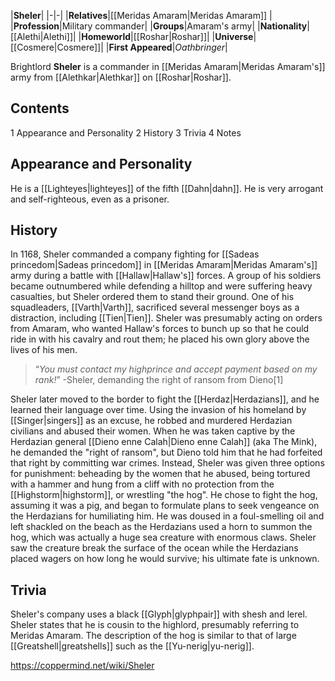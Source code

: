 |**Sheler**|
|-|-|
|**Relatives**|[[Meridas Amaram\|Meridas Amaram]] |
|**Profession**|Military commander|
|**Groups**|Amaram's army|
|**Nationality**|[[Alethi\|Alethi]]|
|**Homeworld**|[[Roshar\|Roshar]]|
|**Universe**|[[Cosmere\|Cosmere]]|
|**First Appeared**|*Oathbringer*|

Brightlord **Sheler** is a commander in [[Meridas Amaram\|Meridas Amaram's]] army from [[Alethkar\|Alethkar]] on [[Roshar\|Roshar]].

## Contents

1 Appearance and Personality
2 History
3 Trivia
4 Notes


## Appearance and Personality
He is a [[Lighteyes\|lighteyes]] of the fifth [[Dahn\|dahn]]. He is very arrogant and self-righteous, even as a prisoner.

## History
In 1168, Sheler commanded a company fighting for [[Sadeas princedom\|Sadeas princedom]] in [[Meridas Amaram\|Meridas Amaram's]] army during a battle with [[Hallaw\|Hallaw's]] forces. A group of his soldiers became outnumbered while defending a hilltop and were suffering heavy casualties, but Sheler ordered them to stand their ground. One of his squadleaders, [[Varth\|Varth]], sacrificed several messenger boys as a distraction, including [[Tien\|Tien]]. Sheler was presumably acting on orders from Amaram, who wanted Hallaw's forces to bunch up so that he could ride in with his cavalry and rout them; he placed his own glory above the lives of his men.

>“*You must contact my highprince and accept payment based on my rank!*”
\-Sheler, demanding the right of ransom from Dieno[1]

Sheler later moved to the border to fight the [[Herdaz\|Herdazians]], and he learned their language over time. Using the invasion of his homeland by [[Singer\|singers]] as an excuse, he robbed and murdered Herdazian civilians and abused their women. When he was taken captive by the Herdazian general [[Dieno enne Calah\|Dieno enne Calah]] (aka The Mink), he demanded the "right of ransom", but Dieno told him that he had forfeited that right by committing war crimes. Instead, Sheler was given three options for punishment: beheading by the women that he abused, being tortured with a hammer and hung from a cliff with no protection from the [[Highstorm\|highstorm]], or wrestling "the hog". He chose to fight the hog, assuming it was a pig, and began to formulate plans to seek vengeance on the Herdazians for humiliating him. He was doused in a foul-smelling oil and left shackled on the beach as the Herdazians used a horn to summon the hog, which was actually a huge sea creature with enormous claws. Sheler saw the creature break the surface of the ocean while the Herdazians placed wagers on how long he would survive; his ultimate fate is unknown.

## Trivia
Sheler's company uses a black [[Glyph\|glyphpair]] with shesh and lerel.
Sheler states that he is cousin to the highlord, presumably referring to Meridas Amaram.
The description of the hog is similar to that of large [[Greatshell\|greatshells]] such as the [[Yu-nerig\|yu-nerig]].


https://coppermind.net/wiki/Sheler